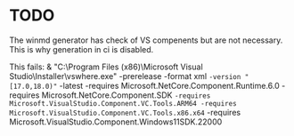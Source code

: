 # TODO
The winmd generator has check of VS compenents but are not necessary. 
This is why generation in ci is disabled.

This fails:
& "C:\Program Files (x86)\Microsoft Visual Studio\Installer\vswhere.exe" -prerelease -format xml `
-version "[17.0,18.0)" `
-latest -requires Microsoft.NetCore.Component.Runtime.6.0 -requires Microsoft.NetCore.Component.SDK `
-requires Microsoft.VisualStudio.Component.VC.Tools.ARM64 -requires Microsoft.VisualStudio.Component.VC.Tools.x86.x64 `
-requires Microsoft.VisualStudio.Component.Windows11SDK.22000